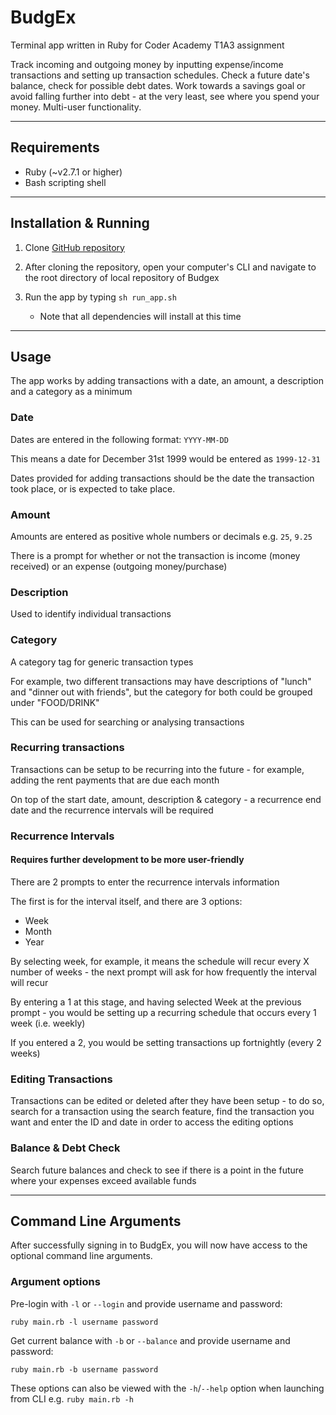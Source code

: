 # BudgEx

Terminal app written in Ruby for Coder Academy T1A3 assignment

Track incoming and outgoing money by inputting expense/income transactions and setting up transaction schedules. Check a future date's balance, check for possible debt dates. Work towards a savings goal or avoid falling further into debt - at the very least, see where you spend your money. Multi-user functionality.

---

## Requirements

- Ruby (~v2.7.1 or higher)
- Bash scripting shell

---

## Installation & Running

1. Clone [GitHub repository](https://github.com/sthobropdr/budgex.git)

2. After cloning the repository, open your computer's CLI and navigate to the root directory of local repository of Budgex

3. Run the app by typing `sh run_app.sh`
    - Note that all dependencies will install at this time

---

## Usage

The app works by adding transactions with a date, an amount, a description and a category as a minimum

### Date

Dates are entered in the following format: `YYYY-MM-DD`

This means a date for December 31st 1999 would be entered as `1999-12-31`

Dates provided for adding transactions should be the date the transaction took place, or is expected to take place.

### Amount

Amounts are entered as positive whole numbers or decimals  e.g. `25`, `9.25`

There is a prompt for whether or not the transaction is income (money received) or an expense (outgoing money/purchase)

### Description

Used to identify individual transactions

### Category

A category tag for generic transaction types

For example, two different transactions may have descriptions of "lunch" and "dinner out with friends", but the category for both could be grouped under "FOOD/DRINK"

This can be used for searching or analysing transactions

### Recurring transactions

Transactions can be setup to be recurring into the future - for example, adding the rent payments that are due each month

On top of the start date, amount, description & category - a recurrence end date and the recurrence intervals will be required

### Recurrence Intervals

#### Requires further development to be more user-friendly

There are 2 prompts to enter the recurrence intervals information

The first is for the interval itself, and there are 3 options:

- Week
- Month
- Year

By selecting week, for example, it means the schedule will recur every X number of weeks - the next prompt will ask for how frequently the interval will recur

By entering a 1 at this stage, and having selected Week at the previous prompt - you would be setting up a recurring schedule that occurs every 1 week (i.e. weekly)

If you entered a 2, you would be setting transactions up fortnightly (every 2 weeks)

### Editing Transactions

Transactions can be edited or deleted after they have been setup - to do so, search for a transaction using the search feature, find the transaction you want and enter the ID and date in order to access the editing options

### Balance & Debt Check

Search future balances and check to see if there is a point in the future where your expenses exceed available funds

---

## Command Line Arguments

After successfully signing in to BudgEx, you will now have access to the optional command line arguments.

### Argument options

Pre-login with `-l` or `--login` and provide username and password:

`ruby main.rb -l username password`

Get current balance with `-b` or `--balance` and provide username and password:

`ruby main.rb -b username password`

These options can also be viewed with the `-h`/`--help` option when launching from CLI e.g. `ruby main.rb -h`
